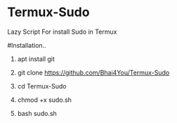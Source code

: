 # Termux-Sudo
Lazy Script For install Sudo in Termux


#Installation..

1) apt install git


2) git clone https://github.com/Bhai4You/Termux-Sudo


3) cd Termux-Sudo


4) chmod +x sudo.sh


5) bash sudo.sh

